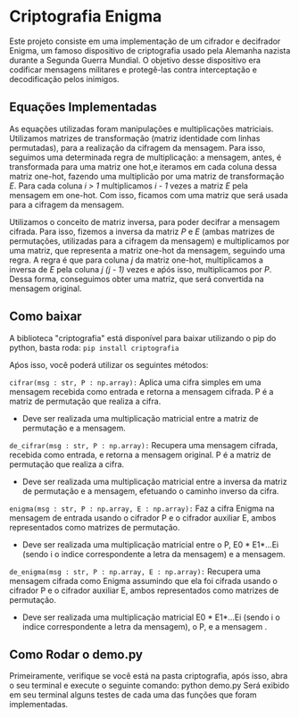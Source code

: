 # Criptografia Enigma
Este projeto consiste em uma implementação de um cifrador e decifrador Enigma, um famoso dispositivo de criptografia usado pela Alemanha nazista durante a Segunda Guerra Mundial. O objetivo desse dispositivo era codificar mensagens militares e protegê-las contra interceptação e decodificação pelos inimigos.

## Equações Implementadas
As equações utilizadas foram manipulações e multiplicações matriciais. Utilizamos matrizes de transformação (matriz identidade com linhas permutadas), para a realização da cifragem da mensagem. Para isso, seguimos uma determinada regra de multiplicação: a mensagem, antes, é transformada para uma matriz one hot,e iteramos em cada coluna dessa matriz one-hot, fazendo uma multiplicão por uma matriz de transformação *E*. Para cada coluna *i > 1* multiplicamos *i - 1* vezes a matriz *E* pela mensagem em one-hot. Com isso, ficamos com uma matriz que será usada para a cifragem da mensagem. 

Utilizamos o conceito de matriz inversa, para poder decifrar a mensagem cifrada. Para isso, fizemos a inversa da matriz *P* e *E* (ambas matrizes  de permutações, utilizadas para a cifragem da mensagem) e multiplicamos por uma matriz, que representa a matriz one-hot da mensagem, seguindo uma regra. A regra é que para  coluna *j* da matriz one-hot, multiplicamos a inversa de *E*  pela coluna  *j*  *(j - 1)* vezes e aṕós isso, multiplicamos por *P*. Dessa forma, conseguimos obter uma matriz, que será convertida na mensagem original. 



## Como baixar 

A biblioteca "criptografia" está disponível para baixar utilizando o pip do python, basta roda:
`pip install criptografia`
<p>Aṕos isso, você poderá utilizar os seguintes métodos:</p>

`cifrar(msg : str, P : np.array):`
Aplica uma cifra simples em uma mensagem recebida como entrada e retorna a mensagem cifrada. P é a matriz de permutação que realiza a cifra.
- Deve ser realizada uma multiplicação matricial entre a matriz de permutação e a mensagem.


`de_cifrar(msg : str, P : np.array):`
Recupera uma mensagem cifrada, recebida como entrada, e retorna a mensagem original. P é a matriz de permutação que realiza a cifra.
- Deve ser realizada uma multiplicação matricial entre a inversa da matriz de permutação e a mensagem, efetuando o caminho inverso da cifra.


`enigma(msg : str, P : np.array, E : np.array):`
Faz a cifra Enigma na mensagem de entrada usando o cifrador P e o cifrador auxiliar E, ambos representados como matrizes de permutação.
- Deve ser realizada uma multiplicação matricial entre o P, E0 * E1*...Ei (sendo i o indice correspondente a letra da mensagem) e a mensagem.


`de_enigma(msg : str, P : np.array, E : np.array):`
Recupera uma mensagem cifrada como Enigma assumindo que ela foi cifrada usando o cifrador P e o cifrador auxiliar E, ambos representados como matrizes de permutação.
- Deve ser realizada uma multiplicação matricial E0 * E1*...Ei (sendo i o indice correspondente a letra da mensagem), o P, e a mensagem .



## Como Rodar o demo.py

Primeiramente, verifique se você está na pasta criptografia, após isso, abra o seu terminal e execute o seguinte comando: python demo.py
Será exibido em seu terminal alguns testes de cada uma das funções que foram implementadas.
